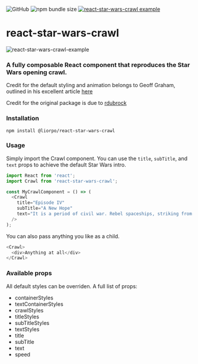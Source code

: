 ![GitHub](https://img.shields.io/github/license/liorp/react-star-wars-crawl)
![npm bundle size](https://img.shields.io/bundlephobia/minzip/@liorpo/react-star-wars-crawl)
[![react-star-wars-crawl example](https://codesandbox.io/static/img/play-codesandbox.svg)](https://codesandbox.io/s/react-star-wars-crawl-example-5h4rkh?fontsize=14&hidenavigation=1&theme=dark)

# react-star-wars-crawl

![react-star-wars-crawl-example](https://user-images.githubusercontent.com/4294489/156758816-a9e3c49e-0806-4670-a9ac-ba0b0aea1c46.gif)

### A fully composable React component that reproduces the Star Wars opening crawl.

Credit for the default styling and animation belongs to Geoff Graham, outlined in his excellent article [here](https://css-tricks.com/snippets/css/star-wars-crawl-text/)

Credit for the original package is due to [rdubrock](https://github.com/rdubrock/react-star-wars-crawl/)

### Installation

    npm install @liorpo/react-star-wars-crawl

### Usage

Simply import the Crawl component. You can use the `title`, `subTitle`, and `text` props to achieve the default Star Wars intro.

```js
import React from 'react';
import Crawl from 'react-star-wars-crawl';

const MyCrawlComponent = () => (
  <Crawl
    title="Episode IV"
    subTitle="A New Hope"
    text="It is a period of civil war. Rebel spaceships, striking from a hidden base, have won their first victory against the evil Galactic Empire. During the battle, Rebel spies managed to steal secret plans to the Empire’s ultimate weapon, the DEATH STAR, an armored space station with enough power to destroy an entire planet. Pursued by the Empire’s sinister agents, Princess Leia races home aboard her starship, custodian of the stolen plans that can save her people and restore freedom to the galaxy…"
  />
);
```

You can also pass anything you like as a child.

```js
<Crawl>
  <div>Anything at all</div>
</Crawl>
```

### Available props

All default styles can be overriden. A full list of props:

- containerStyles
- textContainerStyles
- crawlStyles
- titleStyles
- subTitleStyles
- textStyles
- title
- subTitle
- text
- speed
